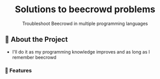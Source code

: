 <div align='center'>

<h1>Solutions to beecrowd problems</h1>
<p>Troubleshoot Beecrowd in multiple programming languages</p>

</div>

## :star2: About the Project
- I'll do it as my programming knowledge improves and as long as I remember beecrowd

### :dart: Features


